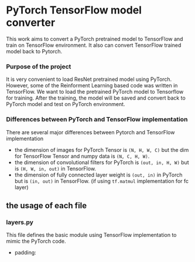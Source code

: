 # PyTorch TensorFlow model converter
This work aims to convert a PyTorch pretrained model to TensorFlow and train on TensorFlow environment. It also can convert TensorFlow trained model back to Pytorch.

### Purpose of the project
It is very convenient to load ResNet pretrained model using PyTorch. However, some of the Reinforment Learning based code was written in TensorFlow. We want to load the pretrained PyTorch model to Tensorflow for training. After the training, the model will be saved and convert back to PyTorch model and test on PyTorch environment.


### Differences between PyTorch and TensorFlow implementation
There are several major differences between Pytorch and TensorFlow implementation
- the dimension of images for PyTorch Tensor is `(N, H, W, C)`  but the dim for TensorFlow Tensor and numpy data is `(N, C, H, W)`.
- the dimension of convolutional filters for PyTorch is `(out, in, H, W)` but is `(H, W, in, out)` in TensorFlow.
- the dimension of fully connected layer weight is `(out, in)` in PyTorch but is `(in, out)` in TensorFlow. (if using `tf.matmul` implementation for fc layer)

## the usage of each file

### layers.py
This file defines the basic module using TensorFlow implementation to mimic the PyTorch code.
- padding: 